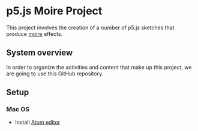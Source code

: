 # p5.js Moire Project

This project involves the creation of a number of p5.js sketches that produce [moire](https://en.wikipedia.org/wiki/Moir%C3%A9_pattern) effects.

## System overview

In order to organize the activities and content that make up this project, we are going to use this GitHub repository.  

## Setup

### Mac OS

- Install [Atom editor](https://atom.io/)


